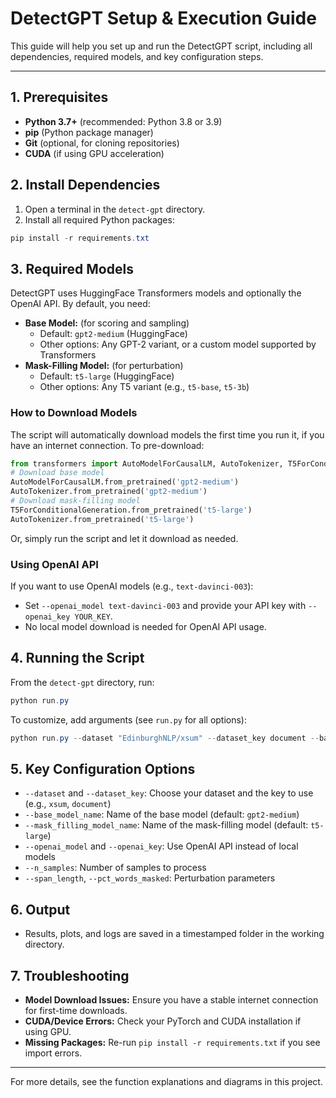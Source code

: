 # DetectGPT Setup & Execution Guide

This guide will help you set up and run the DetectGPT script, including all dependencies, required models, and key configuration steps.

---

## 1. Prerequisites
- **Python 3.7+** (recommended: Python 3.8 or 3.9)
- **pip** (Python package manager)
- **Git** (optional, for cloning repositories)
- **CUDA** (if using GPU acceleration)

## 2. Install Dependencies
1. Open a terminal in the `detect-gpt` directory.
2. Install all required Python packages:

```powershell
pip install -r requirements.txt
```

## 3. Required Models
DetectGPT uses HuggingFace Transformers models and optionally the OpenAI API. By default, you need:

- **Base Model:** (for scoring and sampling)
    - Default: `gpt2-medium` (HuggingFace)
    - Other options: Any GPT-2 variant, or a custom model supported by Transformers
- **Mask-Filling Model:** (for perturbation)
    - Default: `t5-large` (HuggingFace)
    - Other options: Any T5 variant (e.g., `t5-base`, `t5-3b`)

### How to Download Models
The script will automatically download models the first time you run it, if you have an internet connection. To pre-download:

```python
from transformers import AutoModelForCausalLM, AutoTokenizer, T5ForConditionalGeneration
# Download base model
AutoModelForCausalLM.from_pretrained('gpt2-medium')
AutoTokenizer.from_pretrained('gpt2-medium')
# Download mask-filling model
T5ForConditionalGeneration.from_pretrained('t5-large')
AutoTokenizer.from_pretrained('t5-large')
```
Or, simply run the script and let it download as needed.

### Using OpenAI API
If you want to use OpenAI models (e.g., `text-davinci-003`):
- Set `--openai_model text-davinci-003` and provide your API key with `--openai_key YOUR_KEY`.
- No local model download is needed for OpenAI API usage.

## 4. Running the Script
From the `detect-gpt` directory, run:

```powershell
python run.py
```

To customize, add arguments (see `run.py` for all options):

```powershell
python run.py --dataset "EdinburghNLP/xsum" --dataset_key document --base_model_name gpt2-medium --mask_filling_model_name t5-large --cache_dir "C:\Users\PC\.cache\huggingface\hub" --n_samples 20 --batch_size 10
```

## 5. Key Configuration Options
- `--dataset` and `--dataset_key`: Choose your dataset and the key to use (e.g., `xsum`, `document`)
- `--base_model_name`: Name of the base model (default: `gpt2-medium`)
- `--mask_filling_model_name`: Name of the mask-filling model (default: `t5-large`)
- `--openai_model` and `--openai_key`: Use OpenAI API instead of local models
- `--n_samples`: Number of samples to process
- `--span_length`, `--pct_words_masked`: Perturbation parameters

## 6. Output
- Results, plots, and logs are saved in a timestamped folder in the working directory.

## 7. Troubleshooting
- **Model Download Issues:** Ensure you have a stable internet connection for first-time downloads.
- **CUDA/Device Errors:** Check your PyTorch and CUDA installation if using GPU.
- **Missing Packages:** Re-run `pip install -r requirements.txt` if you see import errors.

---

For more details, see the function explanations and diagrams in this project.
